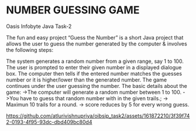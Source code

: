 # NUMBER GUESSING GAME

Oasis Infobyte Java Task-2

The fun and easy project “Guess the Number” is a short Java project that allows the user to guess the number generated by the computer & involves the following steps:

The system generates a random number from a given range, say 1 to 100. The user is prompted to enter their given number in a displayed dialogue box. The computer then tells if the entered number matches the guesses number or it is higher/lower than the generated number. The game continues under the user guessing the number. The basic details about the game: ->The computer will generate a random number between 1 to 100. ->You have to guess that random number with in the given trails.; -> Maximun 10 trails for a round. -> score reduces by 5 for every wrong guess.

https://github.com/atlurivishnupriya/oibsip_task2/assets/161872210/3f39f742-0193-4f95-93dc-dbd409bc80d4

